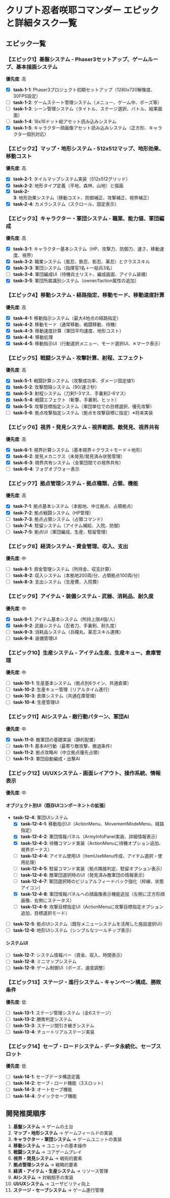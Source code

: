 # クリプト忍者咲耶コマンダー エピックと詳細タスク一覧

## エピック一覧

### 【エピック1】基盤システム - Phaser3セットアップ、ゲームループ、基本描画システム
**優先度**: 高

- [x] **task-1-1**: Phaser3プロジェクト初期セットアップ（1280x720解像度、30FPS設定）
- [ ] **task-1-2**: ゲームステート管理システム（メニュー、ゲーム中、ポーズ等）
- [ ] **task-1-3**: シーン管理システム（タイトル、ステージ選択、バトル、結果画面）
- [ ] **task-1-4**: 16x16ドット絵アセット読み込みシステム
- [x] **task-1-5**: キャラクター顔画像アセット読み込みシステム（正方形、キャラクター個別対応）

### 【エピック2】マップ・地形システム - 512x512マップ、地形効果、移動コスト
**優先度**: 高

- [x] **task-2-1**: タイルマップシステム実装（512x512グリッド）
- [x] **task-2-2**: 地形タイプ定義（平地、森林、山地）と描画
- [x] **task-2-3**: 地形効果システム（移動コスト、防御補正、攻撃補正、視界補正）
- [x] **task-2-4**: カメラシステム（スクロール、固定表示）

### 【エピック3】キャラクター・軍団システム - 職業、能力値、軍団編成
**優先度**: 高

- [x] **task-3-1**: キャラクター基本システム（HP、攻撃力、防御力、速さ、移動速度、視界）
- [x] **task-3-2**: 職業システム（風忍、鉄忍、影忍、薬忍）とクラススキル
- [x] **task-3-3**: 軍団システム（指揮官1名＋一般兵3名）
- [ ] **task-3-4**: 軍団編成UI（待機兵士リスト、編成画面、アイテム装備）
- [x] **task-3-5**: 軍団所属識別システム（owner/faction属性の追加）

### 【エピック4】移動システム - 経路指定、移動モード、移動速度計算
**優先度**: 高

- [x] **task-4-1**: 移動指示システム（最大4地点の経路指定）
- [x] **task-4-2**: 移動モード（通常移動、戦闘移動、待機）
- [x] **task-4-3**: 移動速度計算（軍団平均速度、地形コスト）
- [x] **task-4-4**: 移動処理
- [x] **task-4-5**: 移動指示UI（行動選択メニュー、モード選択UI、✕マーク表示）

### 【エピック5】戦闘システム - 攻撃計算、射程、エフェクト
**優先度**: 高

- [x] **task-5-1**: 戦闘計算システム（攻撃成功率、ダメージ固定値1）
- [x] **task-5-2**: 攻撃間隔システム（90/速さ秒）
- [x] **task-5-3**: 射程システム（刀剣1-3マス、手裏剣2-6マス）
- [x] **task-5-4**: 戦闘エフェクト（斬撃、手裏剣、ヒット）
- [x] **task-5-5**: 攻撃目標指定システム（軍団単位での目標選択、優先攻撃）
- [ ] **task-5-6**: 拠点攻撃指定システム（拠点を攻撃目標に指定）※将来実装

### 【エピック6】視界・発見システム - 視界範囲、敵発見、視界共有
**優先度**: 高

- [x] **task-6-1**: 視界計算システム（基本視界＋クラス＋モード＋地形）
- [x] **task-6-2**: 発見メカニクス（未発見/発見済み状態管理）
- [x] **task-6-3**: 視界共有システム（全軍団間での視界共有）
- [ ] **task-6-4**: フォグオブウォー表示

### 【エピック7】拠点管理システム - 拠点種類、占領、機能
**優先度**: 高

- [x] **task-7-1**: 拠点基本システム（本拠地、中立拠点、占領拠点）
- [x] **task-7-2**: 拠点戦闘システム（HP管理）
- [ ] **task-7-3**: 拠点占領システム（占領コマンド）
- [ ] **task-7-4**: 駐留システム（アイテム補給、入院、防御）
- [ ] **task-7-5**: 拠点UI（軍団編成、生産、駐留管理）

### 【エピック8】経済システム - 資金管理、収入、支出
**優先度**: 中

- [ ] **task-8-1**: 資金管理システム（所持金、収支計算）
- [ ] **task-8-2**: 収入システム（本拠地200両/分、占領拠点100両/分）
- [ ] **task-8-3**: 支出システム（生産費、入院費）

### 【エピック9】アイテム・装備システム - 武器、消耗品、耐久度
**優先度**: 中

- [x] **task-9-1**: アイテム基本システム（所持上限4個/人）
- [x] **task-9-2**: 武器システム（忍者刀、手裏剣、耐久度）
- [ ] **task-9-3**: 消耗品システム（兵糧丸、薬忍スキル連携）
- [ ] **task-9-4**: 装備管理UI

### 【エピック10】生産システム - アイテム生産、生産キュー、倉庫管理
**優先度**: 中

- [ ] **task-10-1**: 生産基本システム（拠点別6ライン、共通倉庫）
- [ ] **task-10-2**: 生産キュー管理（リアルタイム進行）
- [ ] **task-10-3**: 倉庫システム（共通在庫管理）
- [ ] **task-10-4**: 生産管理UI

### 【エピック11】AIシステム - 敵行動パターン、軍団AI
**優先度**: 中

- [x] **task-11-0**: 敵軍団の基礎実装（静的配置）
- [ ] **task-11-1**: 基本AI行動（最寄り敵攻撃、撤退条件）
- [ ] **task-11-2**: 拠点攻略AI（中立拠点優先占領）
- [ ] **task-11-3**: 軍団自動編成・出撃AI

### 【エピック12】UI/UXシステム - 画面レイアウト、操作系統、情報表示
**優先度**: 中

#### オブジェクト別UI（既存UIコンポーネントの拡張）
- **task-12-4**: 軍団UIシステム
  - [x] **task-12-4-1**: 移動指示UI（ActionMenu、MovementModeMenu、経路指定）
  - [x] **task-12-4-2**: 軍団情報パネル（ArmyInfoPanel実装、詳細情報表示）
  - [x] **task-12-4-3**: 待機コマンド実装（ActionMenuに待機オプション追加、視界ボーナス）
  - [ ] **task-12-4-4**: アイテム使用UI（ItemUseMenu作成、アイテム選択・使用処理）
  - [ ] **task-12-4-5**: 駐留コマンド実装（拠点隣接判定、駐留オプション表示）
  - [ ] **task-12-4-6**: 敵軍団選択時のUI（発見済み敵軍団の情報表示）
  - [ ] **task-12-4-7**: 軍団選択時のビジュアルフィードバック強化（枠線、状態アイコン）
  - [x] **task-12-4-8**: 軍団情報パネルへの顔画像表示機能追加（左側に正方形顔画像、右側にステータス）
  - [ ] **task-12-4-9**: 攻撃目標指定UI（ActionMenuに攻撃目標指定オプション追加、目標選択モード）
- [ ] **task-12-5**: 拠点UIシステム（既存メニューシステムを活用した施設選択UI）
- [ ] **task-12-6**: 地形UIシステム（シンプルなツールチップ表示）

#### システムUI
- [ ] **task-12-7**: システム情報バー（資金、収入、時間表示）
- [ ] **task-12-8**: ミニマップシステム
- [ ] **task-12-9**: ゲーム制御UI（ポーズ、速度調整）

### 【エピック13】ステージ・進行システム - キャンペーン構成、勝敗条件
**優先度**: 低

- [ ] **task-13-1**: ステージ管理システム（全6ステージ）
- [ ] **task-13-2**: 勝敗判定システム
- [ ] **task-13-3**: ステージ間引き継ぎシステム
- [ ] **task-13-4**: チュートリアルステージ実装

### 【エピック14】セーブ・ロードシステム - データ永続化、セーブスロット
**優先度**: 低

- [ ] **task-14-1**: セーブデータ構造定義
- [ ] **task-14-2**: セーブ・ロード機能（3スロット）
- [ ] **task-14-3**: オートセーブ機能
- [ ] **task-14-4**: クイックセーブ機能

## 開発推奨順序

1. **基盤システム** → ゲームの土台
2. **マップ・地形システム** → ゲームフィールドの実装
3. **キャラクター・軍団システム** → ゲームユニットの実装
4. **移動システム** → ユニットの基本操作
5. **戦闘システム** → コアゲームプレイ
6. **視界・発見システム** → 戦術的要素
7. **拠点管理システム** → 戦略的要素
8. **経済・アイテム・生産システム** → リソース管理
9. **AIシステム** → 対戦相手の実装
10. **UI/UXシステム** → ユーザビリティ向上
11. **ステージ・セーブシステム** → ゲーム進行管理